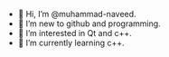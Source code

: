- 👋 Hi, I’m @muhammad-naveed.
- 💞️ I’m new to github and programming.
- 👀 I’m interested in Qt and c++.
- 🌱 I’m currently learning c++.

<!---
muhammad-naveed-cis/muhammad-naveed-cis is a ✨ special ✨ repository because its `README.md` (this file) appears on your GitHub profile.
You can click the Preview link to take a look at your changes.
--->
